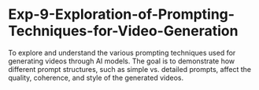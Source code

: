 # Exp-9-Exploration-of-Prompting-Techniques-for-Video-Generation
To explore and understand the various prompting techniques used for generating videos through AI models. The goal is to demonstrate how different prompt structures, such as simple vs. detailed prompts, affect the quality, coherence, and style of the generated videos.
